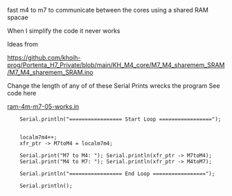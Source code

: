 fast m4 to m7 to communicate between the cores using a shared RAM spacae

When I simplify the code it never works


Ideas from 

https://github.com/khoih-prog/Portenta_H7_Private/blob/main/KH_M4_core/M7_M4_sharemem_SRAM/M7_M4_sharemem_SRAM.ino


Change the length of any of  of these Serial Prints wrecks the program
See code here

[ram-4m-m7-05-works.in](https://github.com/hpssjellis/my-examples-for-the-arduino-portentaH7/blob/master/research/RAM-m4-m7/ram-4m-m7-05-works.ino#L52-L63)




```
    Serial.println("================= Start Loop =================");
 
    
    localm7m4++;
    xfr_ptr -> M7toM4 = localm7m4;
    
    Serial.print("M7 to M4: "); Serial.println(xfr_ptr -> M7toM4);
    Serial.print("M4 to M7: "); Serial.println(xfr_ptr -> M4toM7);
    
    Serial.println("================= End Loop =================");
 
    Serial.println();
```



